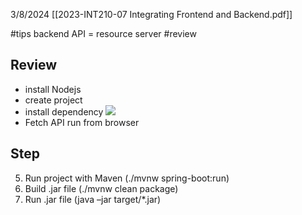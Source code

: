 3/8/2024
[[2023-INT210-07 Integrating Frontend and Backend.pdf]]

#tips 
backend API = resource server
#review
## Review 
- install Nodejs
- create project
- install dependency
![](https://i.imgur.com/ITtkqgt.png)
- Fetch API run from browser

## Step
5. Run project with Maven (./mvnw spring-boot:run) 
6. Build .jar file (./mvnw clean package) 
7. Run .jar file (java –jar target/*.jar)